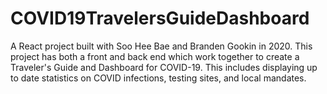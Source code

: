# COVID19TravelersGuideDashboard

A React project built with Soo Hee Bae and Branden Gookin in 2020. This project has both a front and back end which work together to create a Traveler's Guide and Dashboard for COVID-19. This includes displaying up to date statistics on COVID infections, testing sites, and local mandates.
